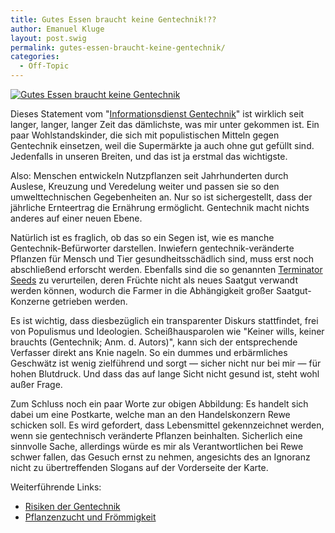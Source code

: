 ```yaml
---
title: Gutes Essen braucht keine Gentechnik!??
author: Emanuel Kluge
layout: post.swig
permalink: gutes-essen-braucht-keine-gentechnik/
categories:
  - Off-Topic
---
```


<a href="/wp-content/uploads/2009/06/gutes-essen-braucht-keine-gentechnik.jpg" rel="lightbox">
  <noscript data-src="/wp-content/uploads/2009/06/gutes-essen-braucht-keine-gentechnik-162x210.jpg" data-alt="Gutes Essen braucht keine Gentechnik">
<img src="/wp-content/uploads/2009/06/gutes-essen-braucht-keine-gentechnik-162x210.jpg" alt="Gutes Essen braucht keine Gentechnik">
</noscript>
</a>

Dieses Statement vom "[Informationsdienst Gentechnik][gentechnik]" ist wirklich seit langer, langer, langer Zeit das dämlichste, was mir unter gekommen ist. Ein paar Wohlstandskinder, die sich mit populistischen Mitteln gegen Gentechnik einsetzen, weil die Supermärkte ja auch ohne gut gefüllt sind. Jedenfalls in unseren Breiten, und das ist ja erstmal das wichtigste.

Also: Menschen entwickeln Nutzpflanzen seit Jahrhunderten durch Auslese, Kreuzung und Veredelung weiter und passen sie so den umwelttechnischen Gegebenheiten an. Nur so ist sichergestellt, dass der jährliche Ernteertrag die Ernährung ermöglicht. Gentechnik macht nichts anderes auf einer neuen Ebene.

Natürlich ist es fraglich, ob das so ein Segen ist, wie es manche Gentechnik-Befürworter darstellen. Inwiefern gentechnik-veränderte Pflanzen für Mensch und Tier gesundheitsschädlich sind, muss erst noch abschließend erforscht werden. Ebenfalls sind die so genannten [Terminator Seeds][wikipedia] zu verurteilen, deren Früchte nicht als neues Saatgut verwandt werden können, wodurch die Farmer in die Abhängigkeit großer Saatgut-Konzerne getrieben werden.

Es ist wichtig, dass diesbezüglich ein transparenter Diskurs stattfindet, frei von Populismus und Ideologien. Scheißhausparolen wie "Keiner wills, keiner brauchts (Gentechnik; Anm. d. Autors)", kann sich der entsprechende Verfasser direkt ans Knie nageln. So ein dummes und erbärmliches Geschwätz ist wenig zielführend und sorgt &mdash; sicher nicht nur bei mir &mdash; für hohen Blutdruck. Und dass das auf lange Sicht nicht gesund ist, steht wohl außer Frage.

Zum Schluss noch ein paar Worte zur obigen Abbildung: Es handelt sich dabei um eine Postkarte, welche man an den Handelskonzern Rewe schicken soll. Es wird gefordert, dass Lebensmittel gekennzeichnet werden, wenn sie gentechnisch veränderte Pflanzen beinhalten. Sicherlich eine sinnvolle Sache, allerdings würde es mir als Verantwortlichen bei Rewe schwer fallen, das Gesuch ernst zu nehmen, angesichts des an Ignoranz nicht zu übertreffenden Slogans auf der Vorderseite der Karte.

Weiterführende Links:

- [Risiken der Gentechnik][argumente]
- [Pflanzenzucht und Frömmigkeit][maxeiner_miersch]

[wikipedia]: http://en.wikipedia.org/wiki/Terminator_seeds
[gentechnik]: http://www.keine-gentechnik.de/
[argumente]: http://www.keine-gentechnik.de/argumente/risiken-der-gentechnik.html
[maxeiner_miersch]: http://www.welt.de/print-welt/article200343/Pflanzenzucht-und-Froemmigkeit.html
